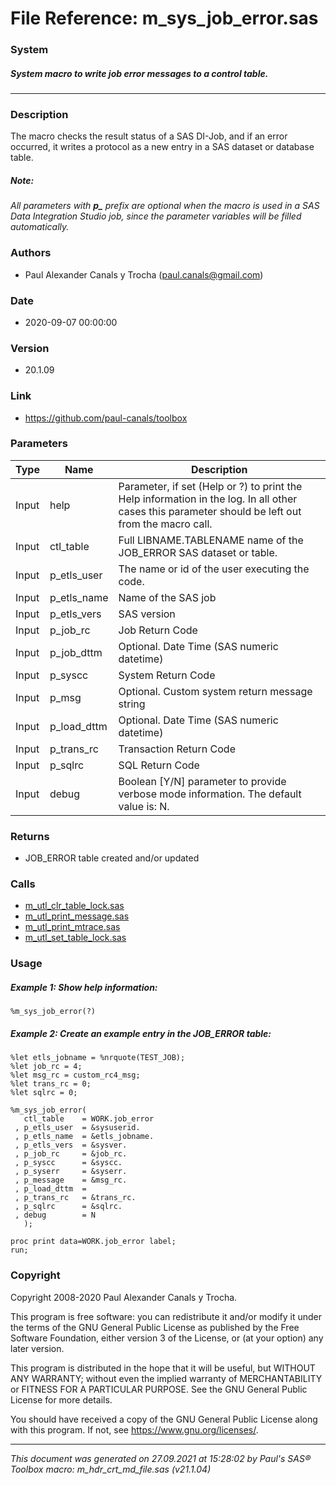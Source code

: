 # File Reference: m_sys_job_error.sas

### System

##### System macro to write job error messages to a control table.

***

### Description
The macro checks the result status of a SAS DI-Job, and if an error occurred, it writes a protocol as a new entry in a SAS dataset or database table.

##### *Note:*
*All parameters with <b>p_</b> prefix are optional when the macro is used in a SAS Data Integration Studio job, since the parameter variables will be filled automatically.*

### Authors
* Paul Alexander Canals y Trocha (paul.canals@gmail.com)

### Date
* 2020-09-07 00:00:00

### Version
* 20.1.09

### Link
* https://github.com/paul-canals/toolbox

### Parameters
| Type | Name | Description |
| ---- | ---- | ----------- |
| Input | help | Parameter, if set (Help or ?) to print the Help information in the log. In all other cases this parameter should be left out from the macro call. |
| Input | ctl_table | Full LIBNAME.TABLENAME name of the JOB_ERROR SAS dataset or table. |
| Input | p_etls_user | The name or id of the user executing the code. |
| Input | p_etls_name | Name of the SAS job |
| Input | p_etls_vers | SAS version |
| Input | p_job_rc | Job Return Code |
| Input | p_job_dttm | Optional. Date Time (SAS numeric datetime) |
| Input | p_syscc | System Return Code |
| Input | p_msg | Optional. Custom system return message string |
| Input | p_load_dttm | Optional. Date Time (SAS numeric datetime) |
| Input | p_trans_rc | Transaction Return Code |
| Input | p_sqlrc | SQL Return Code |
| Input | debug | Boolean [Y/N] parameter to provide verbose mode information. The default value is: N. |

### Returns
* JOB_ERROR table created and/or updated

### Calls
* [m_utl_clr_table_lock.sas](m_utl_clr_table_lock.md)
* [m_utl_print_message.sas](m_utl_print_message.md)
* [m_utl_print_mtrace.sas](m_utl_print_mtrace.md)
* [m_utl_set_table_lock.sas](m_utl_set_table_lock.md)

### Usage

##### Example 1: Show help information:
```sas
%m_sys_job_error(?)
```

##### Example 2: Create an example entry in the JOB_ERROR table:
```sas
%let etls_jobname = %nrquote(TEST_JOB);
%let job_rc = 4;
%let msg_rc = custom_rc4_msg;
%let trans_rc = 0;
%let sqlrc = 0;

%m_sys_job_error(
   ctl_table    = WORK.job_error
 , p_etls_user  = &sysuserid.
 , p_etls_name  = &etls_jobname.
 , p_etls_vers  = &sysver.
 , p_job_rc     = &job_rc.
 , p_syscc      = &syscc.
 , p_syserr     = &syserr.
 , p_message    = &msg_rc.
 , p_load_dttm  =
 , p_trans_rc   = &trans_rc.
 , p_sqlrc      = &sqlrc.
 , debug        = N
   );

proc print data=WORK.job_error label;
run;
```

### Copyright
Copyright 2008-2020 Paul Alexander Canals y Trocha. 
 
This program is free software: you can redistribute it and/or modify 
it under the terms of the GNU General Public License as published by 
the Free Software Foundation, either version 3 of the License, or 
(at your option) any later version. 
 
This program is distributed in the hope that it will be useful, 
but WITHOUT ANY WARRANTY; without even the implied warranty of 
MERCHANTABILITY or FITNESS FOR A PARTICULAR PURPOSE. See the 
GNU General Public License for more details. 
 
You should have received a copy of the GNU General Public License 
along with this program. If not, see <https://www.gnu.org/licenses/>. 


***
*This document was generated on 27.09.2021 at 15:28:02  by Paul's SAS&reg; Toolbox macro: m_hdr_crt_md_file.sas (v21.1.04)*
